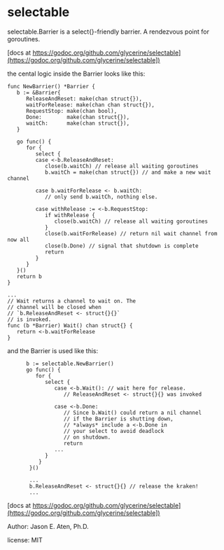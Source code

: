 # selectable
selectable.Barrier is a select{}-friendly barrier. A rendezvous point for goroutines.

[docs at https://godoc.org/github.com/glycerine/selectable](https://godoc.org/github.com/glycerine/selectable])

the cental logic inside the Barrier looks like this:

```
func NewBarrier() *Barrier {
   b := &Barrier{
      ReleaseAndReset: make(chan struct{}),
      waitForRelease: make(chan chan struct{}),
      RequestStop: make(chan bool),
      Done:        make(chan struct{}),
      waitCh:      make(chan struct{}),
   }

   go func() {
      for {
         select {
         case <-b.ReleaseAndReset:
            close(b.waitCh) // release all waiting goroutines
            b.waitCh = make(chan struct{}) // and make a new wait channel
            
         case b.waitForRelease <- b.waitCh:
            // only send b.waitCh, nothing else.
            
         case withRelease := <-b.RequestStop:
            if withRelease {
               close(b.waitCh) // release all waiting goroutines
            }
            close(b.waitForRelease) // return nil wait channel from now all
            close(b.Done) // signal that shutdown is complete
            return
         }
      }
   }()
   return b
}

...
// Wait returns a channel to wait on. The
// channel will be closed when
// `b.ReleaseAndReset <- struct{}{}`
// is invoked.
func (b *Barrier) Wait() chan struct{} {
   return <-b.waitForRelease
}
```

and the Barrier is used like this:

```
      b := selectable.NewBarrier()
      go func() {
         for {
            select {
               case <-b.Wait(): // wait here for release.
                  // ReleaseAndReset <- struct{}{} was invoked
                  
               case <-b.Done:
                  // Since b.Wait() could return a nil channel
                  // if the Barrier is shutting down,
                  // *always* include a <-b.Done in
                  // your select to avoid deadlock
                  // on shutdown.
                  return
               ...
            }
          }
       }()

       ...
       b.ReleaseAndReset <- struct{}{} // release the kraken!
       ...
```

[docs at https://godoc.org/github.com/glycerine/selectable](https://godoc.org/github.com/glycerine/selectable])

Author: Jason E. Aten, Ph.D.

license: MIT
